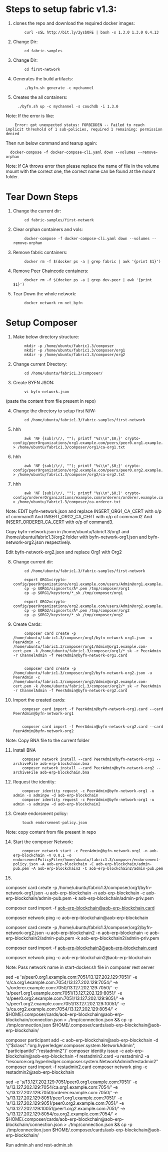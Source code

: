 # Steps to setup fabric v1.3:


1. clones the repo and download the required docker images:

            curl -sSL http://bit.ly/2ysbOFE | bash -s 1.3.0 1.3.0 0.4.13
      
2. Change Dir: 

            cd fabric-samples

3. Change Dir:

            cd first-network

4. Generates the build artifacts:

            ./byfn.sh generate -c mychannel
      
5. Creates the all containers:

         ./byfn.sh up -c mychannel -s couchdb -i 1.3.0
   
Note: If the error is like:

        Error: got unexpected status: FORBIDDEN -- Failed to reach implicit threshold of 1 sub-policies, required 1 remaining: permission denied
   
   Then run below command and tearup again:
   
      docker-compose -f docker-compose-cli.yaml down --volumes --remove-orphan
   
Note:   If CA throws error then please replace the name of file in the volume mount with the correct one, the correct name can be found at the mount folder.



# Tear Down Steps
1. Change the current dir:

            cd fabric-samples/first-network

2. Clear orphan containers and vols:

            docker-compose -f docker-compose-cli.yaml down --volumes --remove-orphan

3. Remove fabric containers:

            docker rm -f $(docker ps -a | grep fabric | awk '{print $1}')

4. Remove Peer Chaincode containers:

            docker rm -f $(docker ps -a | grep dev-peer | awk '{print $1}')

5. Tear Down the whole network:

            docker network rm net_byfn





# Setup Composer
1. Make below directory structure:

            mkdir -p /home/ubuntu/fabric1.3/composer
            mkdir -p /home/ubuntu/fabric1.3/composer/org1
            mkdir -p /home/ubuntu/fabric1.3/composer/org2


2. Change current Directory:

            cd /home/ubuntu/fabric1.3/composer/

3. Create BYFN JSON:

            vi byfn-network.json
(paste the content from file present in repo)


4. Change the directory to setup first N/W:

            cd /home/ubuntu/fabric1.3/fabric-samples/first-network

5. hhh

            awk 'NF {sub(/\r/, ""); printf "%s\\n",$0;}' crypto-config/peerOrganizations/org1.example.com/peers/peer0.org1.example.com/tls/ca.crt > /home/ubuntu/fabric1.3/composer/org1/ca-org1.txt

6. hhh

            awk 'NF {sub(/\r/, ""); printf "%s\\n",$0;}' crypto-config/peerOrganizations/org2.example.com/peers/peer0.org2.example.com/tls/ca.crt > /home/ubuntu/fabric1.3/composer/org2/ca-org2.txt

7. hhh

            awk 'NF {sub(/\r/, ""); printf "%s\\n",$0;}' crypto-config/ordererOrganizations/example.com/orderers/orderer.example.com/tls/ca.crt > /home/ubuntu/fabric1.3/composer/ca-orderer.txt


Note: EDIT byfn-network.json and replace INSERT_ORG1_CA_CERT with o/p of command1 And INSERT_ORG2_CA_CERT with o/p of command2 And INSERT_ORDERER_CA_CERT with o/p of command3.

Copy byfn-network.json in /home/ubuntu/fabric1.3/org1 and /home/ubuntu/fabric1.3/org2 folder with byfn-network-org1.json and byfn-network-org2.json respectively.

Edit byfn-network-org2.json and replace Org1 with Org2

8. Change current dir:

            cd /home/ubuntu/fabric1.3/fabric-samples/first-network
            
            export ORG1=crypto-config/peerOrganizations/org1.example.com/users/Admin@org1.example.com/msp
            cp -p $ORG1/signcerts/A*.pem /tmp/composer/org1
            cp -p $ORG1/keystore/*_sk /tmp/composer/org1

            export ORG2=crypto-config/peerOrganizations/org2.example.com/users/Admin@org2.example.com/msp
            cp -p $ORG2/signcerts/A*.pem /tmp/composer/org2
            cp -p $ORG2/keystore/*_sk /tmp/composer/org2


9. Create Cards: 

            composer card create -p /home/ubuntu/fabric1.3/composer/org1/byfn-network-org1.json -u PeerAdmin -c /home/ubuntu/fabric1.3/composer/org1/Admin@org1.example.com-cert.pem -k /home/ubuntu/fabric1.3/composer/org1/*_sk -r PeerAdmin -r ChannelAdmin -f PeerAdmin@byfn-network-org1.card


            composer card create -p /home/ubuntu/fabric1.3/composer/org2/byfn-network-org2.json -u PeerAdmin -c /home/ubuntu/fabric1.3/composer/org2/Admin@org2.example.com-cert.pem -k /home/ubuntu/fabric1.3/composer/org2/*_sk -r PeerAdmin -r ChannelAdmin -f PeerAdmin@byfn-network-org2.card



10. Import the created cards:

            composer card import -f PeerAdmin@byfn-network-org1.card --card PeerAdmin@byfn-network-org1


            composer card import -f PeerAdmin@byfn-network-org2.card --card PeerAdmin@byfn-network-org2



Note: Copy BNA file to the current folder

11. Install BNA

            composer network install --card PeerAdmin@byfn-network-org1 --archiveFile aob-erp-blockchain.bna
            composer network install --card PeerAdmin@byfn-network-org2 --archiveFile aob-erp-blockchain.bna

12. Request the identity:

            composer identity request -c PeerAdmin@byfn-network-org1 -u admin -s adminpw -d aob-erp-blockchain
            composer identity request -c PeerAdmin@byfn-network-org1 -u admin -s adminpw -d aob-erp-blockchain2

13. Create endorsment policy:

            touch endorsement-policy.json

Note: copy content from file present in repo

14. Start the composer Network:

            composer network start -c PeerAdmin@byfn-network-org1 -n aob-erp-blockchain -V 0.0.1 -o endorsementPolicyFile=/home/ubuntu/fabric1.3/composer/endorsement-policy.json -A aob-erp-blockchain -C aob-erp-blockchain/admin-pub.pem -A aob-erp-blockchain2 -C aob-erp-blockchain2/admin-pub.pem


15. 
composer card create -p /home/ubuntu/fabric1.3/composer/org1/byfn-network-org1.json -u aob-erp-blockchain -n aob-erp-blockchain -c aob-erp-blockchain/admin-pub.pem -k aob-erp-blockchain/admin-priv.pem

composer card import -f aob-erp-blockchain@aob-erp-blockchain.card

composer network ping -c aob-erp-blockchain@aob-erp-blockchain



composer card create -p /home/ubuntu/fabric1.3/composer/org2/byfn-network-org2.json -u aob-erp-blockchain2 -n aob-erp-blockchain -c aob-erp-blockchain2/admin-pub.pem -k aob-erp-blockchain2/admin-priv.pem

composer card import -f aob-erp-blockchain2@aob-erp-blockchain.card

composer network ping -c aob-erp-blockchain2@aob-erp-blockchain



Note: Pass network name in start-docker.sh file in composer rest server

sed -e 's/peer0.org1.example.com:7051/13.127.202.129:7051/' -e 's/ca.org1.example.com:7054/13.127.202.129:7054/'  -e 's/orderer.example.com:7050/13.127.202.129:7050/' -e 's/peer1.org1.example.com:7051/13.127.202.129:8051/' -e 's/peer0.org2.example.com:7051/13.127.202.129:9051/' -e 's/peer1.org2.example.com:7051/13.127.202.129:10051/' -e 's/ca.org2.example.com:7054/13.127.202.129:8054/'  < $HOME/.composer/cards/aob-erp-blockchain@aob-erp-blockchain/connection.json  > ./tmp/connection.json && cp -p ./tmp/connection.json $HOME/.composer/cards/aob-erp-blockchain@aob-erp-blockchain/


composer participant add -c aob-erp-blockchain@aob-erp-blockchain -d '{"$class":"org.hyperledger.composer.system.NetworkAdmin", "participantId":"restadmin2"}'
composer identity issue -c aob-erp-blockchain@aob-erp-blockchain -f restadmin2.card -u restadmin2 -a "resource:org.hyperledger.composer.system.NetworkAdmin#restadmin2"
composer card import -f restadmin2.card
composer network ping -c restadmin2@aob-erp-blockchain


sed -e 's/13.127.202.129:7051/peer0.org1.example.com:7051/' -e 's/13.127.202.129:7054/ca.org1.example.com:7054/'  -e 's/13.127.202.129:7050/orderer.example.com:7050/' -e 's/13.127.202.129:8051/peer1.org1.example.com:7051/' -e 's/13.127.202.129:9051/peer0.org2.example.com:7051/' -e 's/13.127.202.129:10051/peer1.org2.example.com:7051/' -e 's/13.127.202.129:8054/ca.org2.example.com:7054/'  < $HOME/.composer/cards/aob-erp-blockchain@aob-erp-blockchain/connection.json  > ./tmp/connection.json && cp -p ./tmp/connection.json $HOME/.composer/cards/aob-erp-blockchain@aob-erp-blockchain/


Run admin.sh and rest-admin.sh
